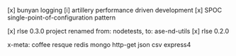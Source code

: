
[x] bunyan logging
[i] artillery performance driven development
[x] SPOC single-point-of-configuration pattern

[x] rlse 0.3.0 project renamed from: nodetests, to: ase-nd-utils
[x] rlse 0.2.0

x-meta: coffee resque redis mongo http-get json csv express4
